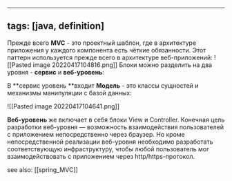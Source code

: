 
---
tags: [java, definition]
---
Прежде всего **MVC** - это проектный шаблон, где в архитектуре приложения у каждого компонента есть чёткие обязанности. Этот паттерн используется прежде всего в архитектуре веб-приложений:
![[Pasted image 20220417104816.png]]
Блоки можно разделить на два уровня - **сервис** и **веб-уровень**:

В **сервис уровень **входит **Модель**  - это классы сущностей и механизмы манипуляции с базой данных:

![[Pasted image 20220417104641.png]]

**Веб-уровень** же включает в себя блоки View и Controller. Конечная цель разработки веб-уровня — возможность взаимодействия пользователей с приложением непосредственно через браузер. Но кроме непосредственной реализации веб-уровня необходимо разработать соответствующую инфраструктуру, чтобы любой пользователь мог взаимодействовать с приложением через http/https-протокол.



see also: [[spring_MVC]]